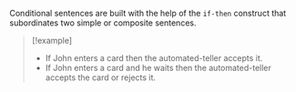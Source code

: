 Conditional sentences are built with the help of the `if-then` construct that subordinates two simple or composite sentences. 

>[!example]
>* If John enters a card then the automated-teller accepts it. 
>* If John enters a card and he waits then the automated-teller accepts the card or rejects it.

